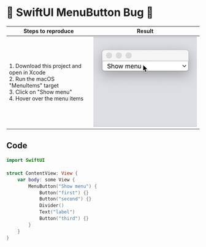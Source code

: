 # 🐞 SwiftUI MenuButton Bug 🦟

| **Steps to reproduce**                                       | Result |
| ------------------------------------------------------------ | ---- |
| 1. Download this project and open in Xcode<br/>2. Run the macOS "MenuItems" target<br/>3. Click on "Show menu"<br/>4. Hover over the menu items |![Screen capture](MenuItems/Screen-capture.gif)|


## Code

```swift
import SwiftUI

struct ContentView: View {
    var body: some View {
		MenuButton("Show menu") {
			Button("first") {}
			Button("second") {}
			Divider()
			Text("label")
			Button("third") {}
		}
    }
}
```

